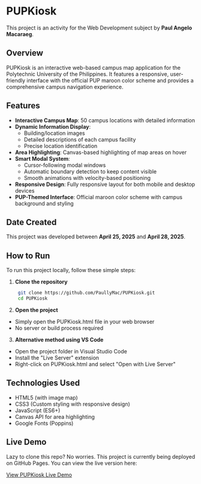 # PUPKiosk
This project is an activity for the Web Development subject by **Paul Angelo Macaraeg**.

## Overview
PUPKiosk is an interactive web-based campus map application for the Polytechnic University of the Philippines. It features a responsive, user-friendly interface with the official PUP maroon color scheme and provides a comprehensive campus navigation experience.

## Features
- **Interactive Campus Map**: 50 campus locations with detailed information
- **Dynamic Information Display**:
  - Building/location images
  - Detailed descriptions of each campus facility
  - Precise location identification
- **Area Highlighting**: Canvas-based highlighting of map areas on hover
- **Smart Modal System**:
  - Cursor-following modal windows
  - Automatic boundary detection to keep content visible
  - Smooth animations with velocity-based positioning
- **Responsive Design**: Fully responsive layout for both mobile and desktop devices
- **PUP-Themed Interface**: Official maroon color scheme with campus background and styling

## Date Created
This project was developed between **April 25, 2025** and **April 28, 2025**.

## How to Run
To run this project locally, follow these simple steps:

1. **Clone the repository**
   ```bash
    git clone https://github.com/PaullyMac/PUPKiosk.git 
    cd PUPKiosk
    ```

2. **Open the project**
- Simply open the PUPKiosk.html file in your web browser
- No server or build process required

3. **Alternative method using VS Code**
- Open the project folder in Visual Studio Code
- Install the "Live Server" extension
- Right-click on PUPKiosk.html and select "Open with Live Server"

## Technologies Used
- HTML5 (with image map)
- CSS3 (Custom styling with responsive design)
- JavaScript (ES6+)
- Canvas API for area highlighting
- Google Fonts (Poppins)

## Live Demo
Lazy to clone this repo? No worries. This project is currently being deployed on GitHub Pages. You can view the live version here:

[View PUPKiosk Live Demo](https://pup-kiosk-webdev.netlify.app)
